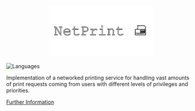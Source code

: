 <p align="center">
  <img src="https://github.com/Nizar1999/NetPrint/blob/main/screenshots/Banner.png" width = 55%; height=55% />
</p>

![Languages](https://img.shields.io/badge/-C++-%2303a9f4?style=for-the-badge&logo=cplusplus) 

Implementation of a networked printing service for handling vast amounts of print requests coming from users with different levels of privileges and priorities.

[Further Information](./NetPrint_Report.docx)
